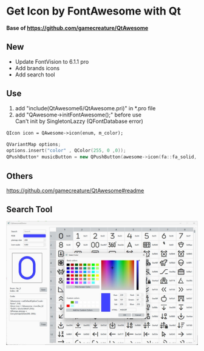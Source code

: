 # Get Icon by FontAwesome with Qt
**Base of https://github.com/gamecreature/QtAwesome**


## New 
- Update FontVision to 6.1.1 pro
- Add brands icons
- Add search tool
  
## Use
1. add "include(QtAwesome6/QtAwesome.pri)" in *.pro file
2. add "QAwesome->initFontAwesome();" before use   
   Can't init by SingletonLazzy (QFontDatabase error) 

``` 
QIcon icon = QAwesome->icon(enum, m_color); 
```

``` C++
QVariantMap options;
options.insert("color" , QColor(255, 0 ,0));
QPushButton* musicButton = new QPushButton(awesome->icon(fa::fa_solid, fa::music, options), "Music");  
```

## Others
https://github.com/gamecreature/QtAwesome#readme
  
## Search Tool
![image](https://github.com/INS-GitHub/QtAwesome6Demo/blob/master/readme.jpg)
